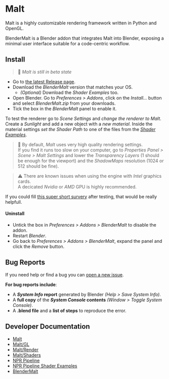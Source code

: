 # Malt

Malt is a highly customizable rendering framework written in Python and OpenGL.

BlenderMalt is a Blender addon that integrates Malt into Blender, exposing a minimal user interface suitable for a code-centric workflow.

## Install

> 🔔 *Malt is still in beta state*
 
- Go to [the latest Release page](https://github.com/blendernpr/BEER/releases/tag/v1-beta).
- Download the *BlenderMalt* version that matches your OS.
  - *(Optional)* Download the *Shader Examples* too.
- Open Blender. Go to *Preferences > Addons*, click on the *Install...* button and select *BlenderMalt.zip* from your downloads.
- Tick the box in the *BlenderMalt* panel to enable it.

To test the renderer go to *Scene Settings* and *change the renderer to Malt*. Create a *Sunlight* and add a new object with a *new material*. Inside the material settings *set the Shader Path* to one of the files from the [*Shader Examples*](Shader%20Examples).

> 🔔 By default, *Malt* uses very high quality rendering settings.  
If you find it runs too slow on your computer, go to *Properties Panel > Scene > Malt Settings* and lower the *Transparency Layers* (1 should be enough for the viewport) and the *ShadowMaps* resolution (1024 or 512 should be fine).

> ⚠️ There are known issues when using the engine with *Intel* graphics cards.  
A decicated *Nvidia* or *AMD* GPU is highly recommended.

If you could fill [this super short survery](https://forms.gle/e4dTicpsxerL4YdQ6) after testing, that would be really helpfull.

#### Uninstall

- Untick the box in *Preferences > Addons > BlenderMalt* to disable the addon.
- Restart *Blender*.
- Go back to *Preferences > Addons > BlenderMalt*, expand the panel and click the *Remove* button.

## Bug Reports

If you need help or find a bug you can [open a new issue](https://github.com/BlenderNPR/BEER/issues).

**For bug reports include**:
- A ***System Info* report** generated by Blender *(Help > Save System Info)*.
- A **full copy** of the ***System Console* contents** *(Window > Toggle System Console)*.
- A **.blend file** and a **list of steps** to reproduce the error.

## Developer Documentation
- [Malt](Malt)
- [Malt/GL](Malt/GL)
- [Malt/Render](Malt/Render)
- [Malt/Shaders](Malt/Shaders)
- [NPR Pipeline](Malt/Pipelines/NPR_Pipeline)
- [NPR Pipeline Shader Examples](Shader%20Examples)
- [BlenderMalt](BlenderMalt)


